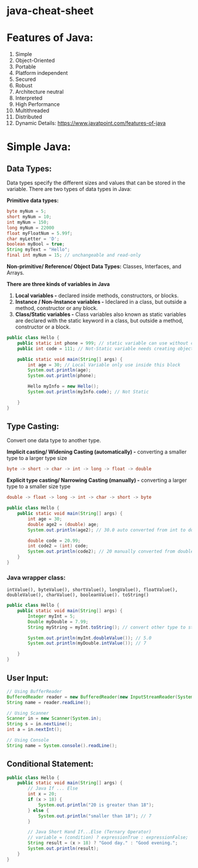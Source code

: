 # java-cheat-sheet
# Features of Java:
1. Simple
2. Object-Oriented
3. Portable
4. Platform independent
5. Secured
6. Robust
7. Architecture neutral
8. Interpreted
9. High Performance
10. Multithreaded
11. Distributed
12. Dynamic
Details: https://www.javatpoint.com/features-of-java


# Simple Java:
## Data Types:
Data types specify the different sizes and values that can be stored in the variable. There are two types of data types in Java:

**Primitive data types:**
```java
byte myNum = 5;
short myNum = 10;
int myNum = 150;
long myNum = 22000
float myFloatNum = 5.99f;
char myLetter = 'D';
boolean myBool = true;
String myText = "Hello";
final int myNum = 15; // unchangeable and read-only
```
**Non-primitive/ Reference/ Object Data Types:** Classes, Interfaces, and Arrays.

**There are three kinds of variables in Java**
1. **Local variables -** declared inside methods, constructors, or blocks.
3. **Instance / Non-Instance variables -** Ideclared in a class, but outside a method, constructor or any block.
4. **Class/Static variables -** Class variables also known as static variables are declared with the static keyword in a class, but outside a method, constructor or a block.
```java
public class Hello {
    public static int phone = 999; // static variable can use without creating object/instance
    public int code = 111; // Not-Static variable needs creating object/instance to use

    public static void main(String[] args) {
        int age = 30; // Local Variable only use inside this block
        System.out.println(age);
        System.out.println(phone);

        Hello myInfo = new Hello();
        System.out.println(myInfo.code); // Not Static

    }
}
```
## Type Casting:
Convert one data type to another type.

**Implicit casting/ Widening Casting (automatically) -** converting a smaller type to a larger type size
```java 
byte -> short -> char -> int -> long -> float -> double 
```

**Explicit type casting/ Narrowing Casting (manually) -** converting a larger type to a smaller size type
```java 
double -> float -> long -> int -> char -> short -> byte 
```
```java
public class Hello {
    public static void main(String[] args) {
        int age = 30;
        double age2 = (double) age;
        System.out.println(age2); // 30.0 auto converted from int to double (smaller to larger)

        double code = 20.99;
        int code2 = (int) code;
        System.out.println(code2); // 20 manually converted from double to int (larger to smaller)
    }
}
```
### Java wrapper class:
`intValue(), byteValue(), shortValue(), longValue(), floatValue(), doubleValue(), charValue(), booleanValue().
toString()`
```java
public class Hello {
    public static void main(String[] args) {
        Integer myInt = 5;
        Double myDouble = 7.99;
        String myString = myInt.toString(); // convert other type to string

        System.out.println(myInt.doubleValue()); // 5.0
        System.out.println(myDouble.intValue()); // 7

    }
}
```

## User Input:

```java
// Using BufferReader
BufferedReader reader = new BufferedReader(new InputStreamReader(System.in));
String name = reader.readLine();

// Using Scanner
Scanner in = new Scanner(System.in);
String s = in.nextLine();
int a = in.nextInt();

// Using Console
String name = System.console().readLine();
```

## Conditional Statement:
```java 
public class Hello {
    public static void main(String[] args) {
        // Java If ... Else
        int x = 20;
        if (x > 18) {
            System.out.println("20 is greater than 18");
        } else {
            System.out.println("smaller than 18"); // 7
        }

        // Java Short Hand If...Else (Ternary Operator)
        // variable = (condition) ? expressionTrue : expressionFalse;
        String result = (x > 18) ? "Good day." : "Good evening.";
        System.out.println(result);
    }
}
```





















